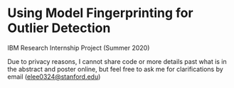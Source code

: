 # Using Model Fingerprinting for Outlier Detection
IBM Research Internship Project (Summer 2020)

Due to privacy reasons, I cannot share code or more details past what is in the abstract and poster online, but feel free to ask me for clarifications by email (elee0324@stanford.edu)
